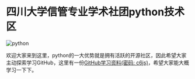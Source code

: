 
# 四川大学信管专业学术社团python技术区  

![python](https://timgsa.baidu.com/timg?image&quality=80&size=b9999_10000&sec=1527236368977&di=33b9056dcee747b6db302b321431150b&imgtype=jpg&src=http%3A%2F%2Fimg4.imgtn.bdimg.com%2Fit%2Fu%3D3969800204%2C741716060%26fm%3D214%26gp%3D0.jpg)

欢迎大家来到这里，python的一大优势就是拥有活跃的开源社区，因此希望大家主动探索学习GitHub，这里有一份[GitHub学习资料(密码: c6js)](https://pan.baidu.com/s/1kbMgID0twVK09wADF3r4XA)，希望大家能大概学习一下下。
